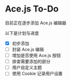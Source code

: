# Ace.js To-Do

目前正在逐步添加 Ace.js 编辑器

以下是计划与进度

- [x] 初步添加
- [ ] 封装 Ace.js 编辑
- [ ] 增加是否使用 Ace.js 按钮
- [ ] 排查需要添加的部分
- [ ] 用户自定义主题
- [ ] 使用 Cookie 记录用户设置
